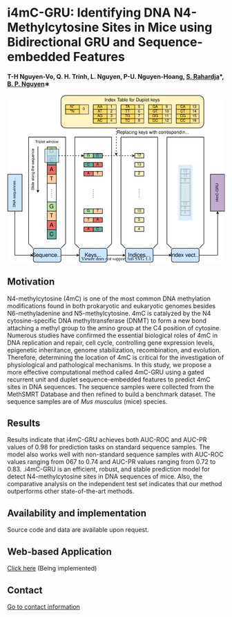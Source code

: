 # i4mC-GRU: Identifying DNA N4-Methylcytosine Sites in Mice using Bidirectional GRU and Sequence-embedded Features


#### T-H Nguyen-Vo, Q. H. Trinh, L. Nguyen, P-U. Nguyen-Hoang, [S. Rahardja](http://www.susantorahardja.com/)*, [B. P. Nguyen](https://homepages.ecs.vuw.ac.nz/~nguyenb5/about.html)∗

![alt text](https://github.com/mldlproject/2022-i4mC-GRU/blob/main/i4mC_GRU_abs.svg)

## Motivation
N4-methylcytosine (4mC) is one of the most common DNA methylation modifications found in both prokaryotic and eukaryotic genomes
besides N6-methyladenine and N5-methylcytosine. 4mC is catalyzed by the N4 cytosine-specific DNA methyltransferase (DNMT) to form a new bond attaching
a methyl group to the amino group at the C4 position of cytosine. Numerous studies have confirmed the essential biological roles of 4mC in DNA replication and 
repair, cell cycle, controlling gene expression levels, epigenetic inheritance, genome stabilization, recombination, and evolution. Therefore, determining the
location of 4mC is critical for the investigation of physiological and pathological mechanisms. In this study, we propose a more effective computational method
called 4mC-GRU using a gated recurrent unit and duplet sequence-embedded features to predict 4mC sites in DNA sequences. The sequence samples were collected from 
the MethSMRT Database and then refined to build a benchmark dataset. The sequence samples are of *Mus musculus* (mice) species. 

## Results
Results indicate that i4mC-GRU achieves both AUC-ROC and AUC-PR values of 0.98 for prediction tasks on standard sequence samples. The model also works
well with non-standard sequence samples with AUC-ROC values ranging from 067 to 0.74 and AUC-PR values ranging from 0.72 to 0.83. .i4mC-GRU is an efficient, robust, 
and stable prediction model for detect N4-methylcytosine sites in DNA sequences of mice. Also, the comparative analysis on the independent test set indicates that our
method outperforms other state-of-the-art methods.

## Availability and implementation
Source code and data are available upon request. 

## Web-based Application
[Click here](http://13.238.182.15:888/) (Being implemented)

## Contact 
[Go to contact information](https://homepages.ecs.vuw.ac.nz/~nguyenb5/contact.html)
